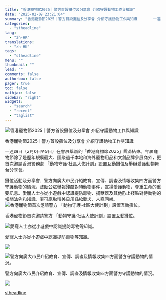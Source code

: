 ```yaml
---
title: "香港寵物節2025｜警方首設攤位及分享會 介紹守護動物工作與知識"
date: "2025-02-09 23:21:04"
summary: "香港寵物節2025｜警方首設攤位及分享會 介紹守護動物工作與知識       一連四日（2月..."
categories:
  - "stheadline"
lang:
  - "zh-HK"
translations:
  - "zh-HK"
tags:
  - "stheadline"
menu: ""
thumbnail: ""
lead: ""
comments: false
authorbox: false
pager: true
toc: false
mathjax: false
sidebar: "right"
widgets:
  - "search"
  - "recent"
  - "taglist"
---
```


![香港寵物節2025｜警方首設攤位及分享會 介紹守護動物工作與知識](https://image.stheadline.com/f/680p0/0x0/100/none/cf4f4d9ab2e9fb91fd877c555aec8f06/stheadline/inewsmedia/20250209/_2025020923123766200.jpg)

香港寵物節2025｜警方首設攤位及分享會 介紹守護動物工作與知識




一連四日（2月6日至9日）在會展舉辦的「香港寵物節2025」圓滿結束。今屆寵物節除了是歷年規模最大、匯聚過千本地和海外寵物用品和文創品牌參展商外，更首次邀請香港警務處 「動物守護·社區大使計劃」設置互動攤位及舉辦愛護動物舞台分享會。

攤位活動及分享會，警方向廣大市民介紹教育、宣傳、調查及情報收集四方面警方守護動物的情況，鼓勵公眾舉報殘酷對待動物事件，宣揚愛護動物，尊重生命的重要訊息。愛寵人士亦從小遊戲中認識提防毒物、捕獸器及其他防止殘酷對待動物的相關法例和知識，更可贏取精美日用品給愛犬，人寵同樂。
 ![香港寵物節首次邀請警方 「動物守護·社區大使計劃」設置互動攤位。](https://image.hkhl.hk/f/1024p0/0x0/100/none/a0a09d190d18ee13132c8facf83bf2ae/2025-02/WhatsApp_2025-02-0922_47_42_6c82dab3.jpg)


香港寵物節首次邀請警方 「動物守護·社區大使計劃」設置互動攤位。



 ![愛寵人士亦從小遊戲中認識提防毒物等知識。](https://image.hkhl.hk/f/1024p0/0x0/100/none/3ee24edfd6558c06eeb124a65781d721/2025-02/WhatsApp_2025-02-0922_47_42_2f74b2e7.jpg)


愛寵人士亦從小遊戲中認識提防毒物等知識。



 ![](https://image.hkhl.hk/f/1024p0/0x0/100/none/199619bb8d81379e4344049b44a47042/2025-02/WhatsApp_2025-02-0922_47_42_bf549c89.jpg)




 ![警方向廣大市民介紹教育、宣傳、調查及情報收集四方面警方守護動物的情況。](https://image.hkhl.hk/f/1024p0/0x0/100/none/6c7435831b48385b5453e9dc6308b408/2025-02/WhatsApp_2025-02-0922_47_41_8eeb5511.jpg)


警方向廣大市民介紹教育、宣傳、調查及情報收集四方面警方守護動物的情況。



 ![](https://image.hkhl.hk/f/1024p0/0x0/100/none/407a6b5b0b75f8418923b53550d09bf4/2025-02/WhatsApp_2025-02-0922_47_42_dbaa561c.jpg)

[stheadline](https://std.stheadline.com/realtime/article/2051783/即時-港聞-香港寵物節2025-警方首設攤位及分享會-介紹守護動物工作與知識)
